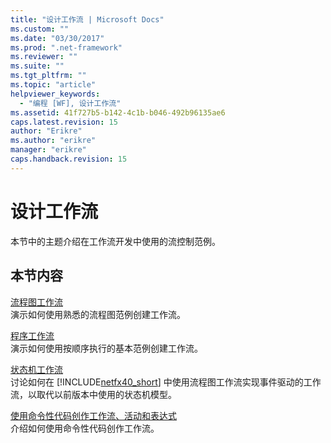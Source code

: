 ```yaml
---
title: "设计工作流 | Microsoft Docs"
ms.custom: ""
ms.date: "03/30/2017"
ms.prod: ".net-framework"
ms.reviewer: ""
ms.suite: ""
ms.tgt_pltfrm: ""
ms.topic: "article"
helpviewer_keywords: 
  - "编程 [WF], 设计工作流"
ms.assetid: 41f727b5-b142-4c1b-b046-492b96135ae6
caps.latest.revision: 15
author: "Erikre"
ms.author: "erikre"
manager: "erikre"
caps.handback.revision: 15
---
```

# 设计工作流
本节中的主题介绍在工作流开发中使用的流控制范例。  
  
## 本节内容  
 [流程图工作流](../../../docs/framework/windows-workflow-foundation//flowchart-workflows.md)  
 演示如何使用熟悉的流程图范例创建工作流。  
  
 [程序工作流](../../../docs/framework/windows-workflow-foundation//procedural-workflows.md)  
 演示如何使用按顺序执行的基本范例创建工作流。  
  
 [状态机工作流](../../../docs/framework/windows-workflow-foundation//state-machine-workflows.md)  
 讨论如何在 [!INCLUDE[netfx40_short](../../../includes/netfx40-short-md.md)] 中使用流程图工作流实现事件驱动的工作流，以取代以前版本中使用的状态机模型。  
  
 [使用命令性代码创作工作流、活动和表达式](../../../docs/framework/windows-workflow-foundation//authoring-workflows-activities-and-expressions-using-imperative-code.md)  
 介绍如何使用命令性代码创作工作流。